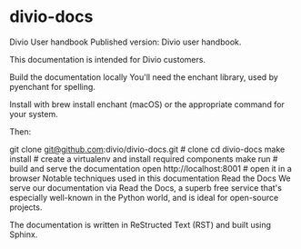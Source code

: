 # divio-docs
Divio User handbook
Published version: Divio user handbook.

This documentation is intended for Divio customers.

Build the documentation locally
You'll need the enchant library, used by pyenchant for spelling.

Install with brew install enchant (macOS) or the appropriate command for your system.

Then:

git clone git@github.com:divio/divio-docs.git  # clone
cd divio-docs
make install  # create a virtualenv and install required components
make run  # build and serve the documentation
open http://localhost:8001  # open it in a browser
Notable techniques used in this documentation
Read the Docs
We serve our documentation via Read the Docs, a superb free service that's especially well-known in the Python world, and is ideal for open-source projects.

The documentation is written in ReStructed Text (RST) and built using Sphinx.
